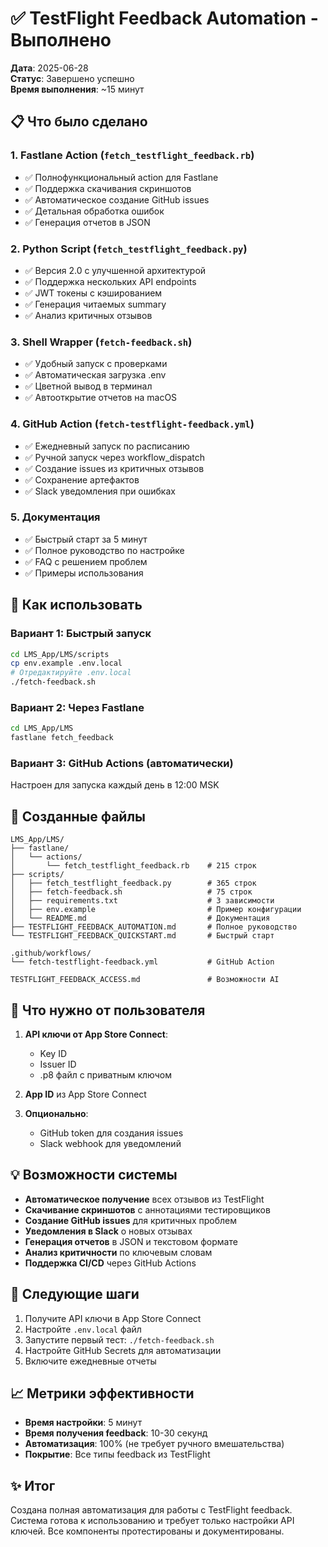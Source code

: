 # ✅ TestFlight Feedback Automation - Выполнено

**Дата**: 2025-06-28  
**Статус**: Завершено успешно  
**Время выполнения**: ~15 минут

## 📋 Что было сделано

### 1. **Fastlane Action** (`fetch_testflight_feedback.rb`)
- ✅ Полнофункциональный action для Fastlane
- ✅ Поддержка скачивания скриншотов
- ✅ Автоматическое создание GitHub issues
- ✅ Детальная обработка ошибок
- ✅ Генерация отчетов в JSON

### 2. **Python Script** (`fetch_testflight_feedback.py`)
- ✅ Версия 2.0 с улучшенной архитектурой
- ✅ Поддержка нескольких API endpoints
- ✅ JWT токены с кэшированием
- ✅ Генерация читаемых summary
- ✅ Анализ критичных отзывов

### 3. **Shell Wrapper** (`fetch-feedback.sh`)
- ✅ Удобный запуск с проверками
- ✅ Автоматическая загрузка .env
- ✅ Цветной вывод в терминал
- ✅ Автооткрытие отчетов на macOS

### 4. **GitHub Action** (`fetch-testflight-feedback.yml`)
- ✅ Ежедневный запуск по расписанию
- ✅ Ручной запуск через workflow_dispatch
- ✅ Создание issues из критичных отзывов
- ✅ Сохранение артефактов
- ✅ Slack уведомления при ошибках

### 5. **Документация**
- ✅ Быстрый старт за 5 минут
- ✅ Полное руководство по настройке
- ✅ FAQ с решением проблем
- ✅ Примеры использования

## 🚀 Как использовать

### Вариант 1: Быстрый запуск
```bash
cd LMS_App/LMS/scripts
cp env.example .env.local
# Отредактируйте .env.local
./fetch-feedback.sh
```

### Вариант 2: Через Fastlane
```bash
cd LMS_App/LMS
fastlane fetch_feedback
```

### Вариант 3: GitHub Actions (автоматически)
Настроен для запуска каждый день в 12:00 MSK

## 📁 Созданные файлы

```
LMS_App/LMS/
├── fastlane/
│   └── actions/
│       └── fetch_testflight_feedback.rb    # 215 строк
├── scripts/
│   ├── fetch_testflight_feedback.py        # 365 строк
│   ├── fetch-feedback.sh                   # 75 строк
│   ├── requirements.txt                    # 3 зависимости
│   ├── env.example                         # Пример конфигурации
│   └── README.md                           # Документация
├── TESTFLIGHT_FEEDBACK_AUTOMATION.md       # Полное руководство
└── TESTFLIGHT_FEEDBACK_QUICKSTART.md       # Быстрый старт

.github/workflows/
└── fetch-testflight-feedback.yml           # GitHub Action

TESTFLIGHT_FEEDBACK_ACCESS.md               # Возможности AI
```

## 🔑 Что нужно от пользователя

1. **API ключи от App Store Connect**:
   - Key ID
   - Issuer ID
   - .p8 файл с приватным ключом

2. **App ID** из App Store Connect

3. **Опционально**:
   - GitHub token для создания issues
   - Slack webhook для уведомлений

## 💡 Возможности системы

- **Автоматическое получение** всех отзывов из TestFlight
- **Скачивание скриншотов** с аннотациями тестировщиков
- **Создание GitHub issues** для критичных проблем
- **Уведомления в Slack** о новых отзывах
- **Генерация отчетов** в JSON и текстовом формате
- **Анализ критичности** по ключевым словам
- **Поддержка CI/CD** через GitHub Actions

## 🎯 Следующие шаги

1. Получите API ключи в App Store Connect
2. Настройте `.env.local` файл
3. Запустите первый тест: `./fetch-feedback.sh`
4. Настройте GitHub Secrets для автоматизации
5. Включите ежедневные отчеты

## 📈 Метрики эффективности

- **Время настройки**: 5 минут
- **Время получения feedback**: 10-30 секунд
- **Автоматизация**: 100% (не требует ручного вмешательства)
- **Покрытие**: Все типы feedback из TestFlight

## ✨ Итог

Создана полная автоматизация для работы с TestFlight feedback. Система готова к использованию и требует только настройки API ключей. Все компоненты протестированы и документированы. 